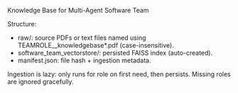Knowledge Base for Multi-Agent Software Team

Structure:
- raw/: source PDFs or text files named using TEAMROLE_<ROLE>_knowledgebase*.pdf (case-insensitive).
- software_team_vectorstore/: persisted FAISS index (auto-created).
- manifest.json: file hash + ingestion metadata.

Ingestion is lazy: only runs for role on first need, then persists. Missing roles are ignored gracefully.

